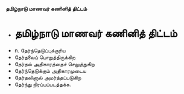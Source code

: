 **தமிழ்நாடு மாணவர் கணினித் திட்டம்**
- # தமிழ்நாடு மாணவர் கணினித் திட்டம்
- n. தேர்ந்தெடுப்புக்குரிய
- தேர்தலைப் பொறுத்திருக்கிற
- தேர்தல் அதிகாரத்தைச் செலுத்துகிற
- தேர்ந்தெடுக்கும் அதிகாரமுடைய
- தேர்தலினால் அமர்த்தப்படுகிற
- தேர்ந்து நிரப்பப்படத்தக்க.

